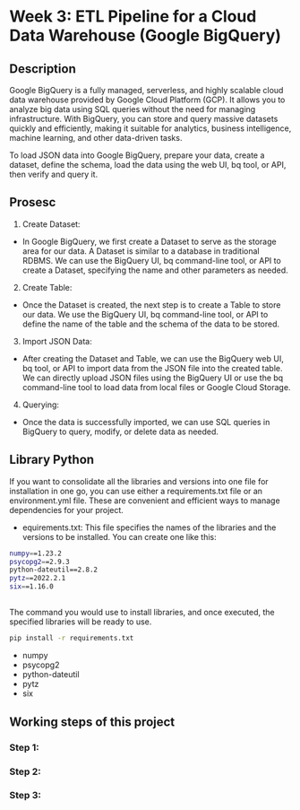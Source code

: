 # Week 3: ETL Pipeline for a Cloud Data Warehouse (Google BigQuery)

## Description
Google BigQuery is a fully managed, serverless, and highly scalable cloud data warehouse provided by Google Cloud Platform (GCP). 
It allows you to analyze big data using SQL queries without the need for managing infrastructure. With BigQuery, you can store and query massive datasets quickly and efficiently, making it suitable for analytics, business intelligence, machine learning, and other data-driven tasks.

To load JSON data into Google BigQuery, prepare your data, create a dataset, define the schema, load the data using the web UI, bq tool, or API, then verify and query it.

## Prosesc
1. Create Dataset:
- In Google BigQuery, we first create a Dataset to serve as the storage area for our data. A Dataset is similar to a database in   traditional RDBMS. We can use the BigQuery UI, bq command-line tool, or API to create a Dataset, specifying the name and other parameters as needed.

2. Create Table:
- Once the Dataset is created, the next step is to create a Table to store our data. We use the BigQuery UI, bq command-line tool, or API to define the name of the table and the schema of the data to be stored.

3. Import JSON Data:
- After creating the Dataset and Table, we can use the BigQuery web UI, bq tool, or API to import data from the JSON file into the created table. We can directly upload JSON files using the BigQuery UI or use the bq command-line tool to load data from local files or Google Cloud Storage.

4. Querying:
- Once the data is successfully imported, we can use SQL queries in BigQuery to query, modify, or delete data as needed.

## Library Python

If you want to consolidate all the libraries and versions into one file for installation in one go, you can use either a requirements.txt file or an environment.yml file. These are convenient and efficient ways to manage dependencies for your project.

- equirements.txt: This file specifies the names of the libraries and the versions to be installed. You can create one like this:
```bash
numpy==1.23.2
psycopg2==2.9.3
python-dateutil==2.8.2
pytz==2022.2.1
six==1.16.0
```
## 
The command you would use to install libraries, and once executed, the specified libraries will be ready to use. 

```bash
pip install -r requirements.txt
```
- numpy
- psycopg2
- python-dateutil
- pytz
- six

## Working steps of this project
### Step 1: 
### Step 2:
### Step 3: 
